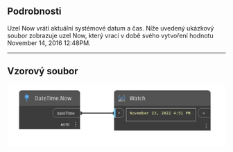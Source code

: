 ## Podrobnosti
Uzel Now vrátí aktuální systémové datum a čas. Níže uvedený ukázkový soubor zobrazuje uzel Now, který vrací v době svého vytvoření hodnotu November 14, 2016 12:48PM.
___
## Vzorový soubor

![Now](./DSCore.DateTime.Now_img.jpg)

